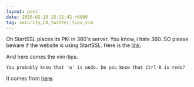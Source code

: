 ```yaml
---
layout: post
date: 2016-02-16 15:11:42 +0800
tag: security,CA,twitter,tips,vim
---
```


Oh StartSSL places its PKI in 360's server. You know, i hate 360. SO please beware if the website is using StartSSL.
Here is the [link](https://pierrekim.github.io/blog/2016-02-16-why-i-stopped-using-startssl-because-of-qihoo-360.html).

And here comes the vim-tips:

```
You probably know that 'u' is undo. Do you know that Ctrl-R is redo?
```

It comes from [here](https://twitter.com/vimtips/status/699277152399835136).

